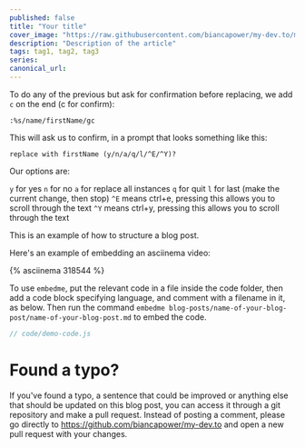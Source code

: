 ```yaml
---
published: false
title: "Your title"
cover_image: "https://raw.githubusercontent.com/biancapower/my-dev.to/master/blog-posts/NAME-OF-YOUR-BLOG-POST/assets/cover.png"
description: "Description of the article"
tags: tag1, tag2, tag3
series:
canonical_url:
---
```


To do any of the previous but ask for confirmation before replacing, we add `c` on the end (c for confirm):

`:%s/name/firstName/gc`

This will ask us to confirm, in a prompt that looks something like this:

`replace with firstName (y/n/a/q/l/^E/^Y)?`

Our options are:

`y` for yes
`n` for no
`a` for replace all instances
`q` for quit
`l` for last (make the current change, then stop)
`^E` means ctrl+e, pressing this allows you to scroll through the text
`^Y` means ctrl+y, pressing this allows you to scroll through the text

This is an example of how to structure a blog post.

Here's an example of embedding an asciinema video:

{% asciinema 318544 %}

To use `embedme`, put the relevant code in a file inside the code folder, then add a code block specifying language, and comment with a filename in it, as below. Then run the command `embedme blog-posts/name-of-your-blog-post/name-of-your-blog-post.md` to embed the code.

```js
// code/demo-code.js
```

# Found a typo?

If you've found a typo, a sentence that could be improved or anything else that should be updated on this blog post, you can access it through a git repository and make a pull request. Instead of posting a comment, please go directly to https://github.com/biancapower/my-dev.to and open a new pull request with your changes.
